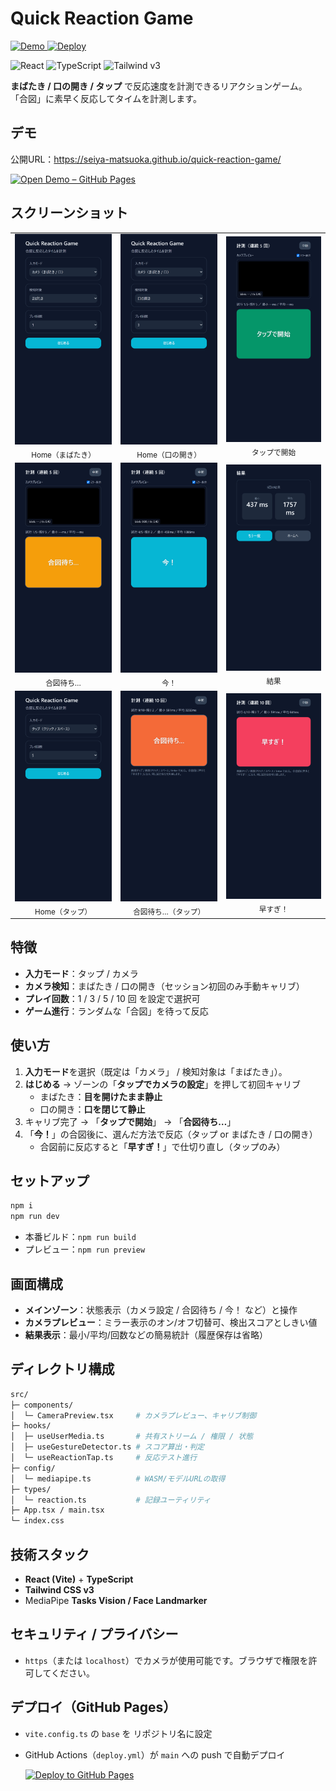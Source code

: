 # Quick Reaction Game

<p>
  <a href="https://seiya-matsuoka.github.io/quick-reaction-game/"> 
    <img alt="Demo" src="https://img.shields.io/badge/demo-GitHub%20Pages-2ea44f?logo=github">
  </a>
  <a href="https://github.com/seiya-matsuoka/quick-reaction-game/actions/workflows/deploy.yml">
    <img alt="Deploy" src="https://github.com/seiya-matsuoka/quick-reaction-game/actions/workflows/deploy.yml/badge.svg?branch=main">
  </a>
</p>

<p>
  <img alt="React" src="https://img.shields.io/badge/react-19-61DAFB?logo=react">
  <img alt="TypeScript" src="https://img.shields.io/badge/typescript-5%2B-3178C6?logo=typescript">
  <img alt="Tailwind v3" src="https://img.shields.io/badge/tailwindcss-3-06B6D4?logo=tailwindcss">
</p>

**まばたき / 口の開き / タップ** で反応速度を計測できるリアクションゲーム。  
「合図」に素早く反応してタイムを計測します。

## デモ

公開URL：https://seiya-matsuoka.github.io/quick-reaction-game/

[![Open Demo – GitHub Pages](https://img.shields.io/badge/demo-GitHub%20Pages-2ea44f?logo=github)](https://seiya-matsuoka.github.io/quick-reaction-game/)

## スクリーンショット

<table>
  <tr>
    <td align="center">
      <a href="./docs/screenshot_home_blink.png">
        <img src="./docs/screenshot_home_blink.png" alt="Home blink" width="220">
      </a><br/><sub>Home（まばたき）</sub>
    </td>
    <td align="center">
      <a href="./docs/screenshot_home_mouth.png">
        <img src="./docs/screenshot_home_mouth.png" alt="Home mouth" width="220">
      </a><br/><sub>Home（口の開き）</sub>
    </td>
    <td align="center">
      <a href="./docs/screenshot_praying_camera1.png">
        <img src="./docs/screenshot_praying_camera1.png" alt="Ready to start" width="220">
      </a><br/><sub>タップで開始</sub>
    </td>
  </tr>
  <tr>
    <td align="center">
      <a href="./docs/screenshot_praying_camera2.png">
        <img src="./docs/screenshot_praying_camera2.png" alt="Waiting" width="220">
      </a><br/><sub>合図待ち…</sub>
    </td>
    <td align="center">
      <a href="./docs/screenshot_praying_camera3.png">
        <img src="./docs/screenshot_praying_camera3.png" alt="Go" width="220">
      </a><br/><sub>今！</sub>
    </td>
    <td align="center">
      <a href="./docs/screenshot_result.png">
        <img src="./docs/screenshot_result.png" alt="Result" width="220">
      </a><br/><sub>結果</sub>
    </td>
  </tr>
  <tr>
    <td align="center">
      <a href="./docs/screenshot_home_tap.png">
        <img src="./docs/screenshot_home_tap.png" alt="Home tap" width="220">
      </a><br/><sub>Home（タップ）</sub>
    </td>
    <td align="center">
      <a href="./docs/screenshot_praying_tap3.png">
        <img src="./docs/screenshot_praying_tap3.png" alt="Waiting tap" width="220">
      </a><br/><sub>合図待ち…（タップ）</sub>
    </td>
    <td align="center">
      <a href="./docs/screenshot_praying_tap1.png">
        <img src="./docs/screenshot_praying_tap1.png" alt="Too soon" width="220">
      </a><br/><sub>早すぎ！</sub>
    </td>
  </tr>
</table>

## 特徴

- **入力モード**：タップ / カメラ
- **カメラ検知**：まばたき / 口の開き（セッション初回のみ手動キャリブ）
- **プレイ回数**：1 / 3 / 5 / 10 回 を設定で選択可
- **ゲーム進行**：ランダムな「合図」を待って反応

## 使い方

1. **入力モード**を選択（既定は「カメラ」 / 検知対象は「まばたき」）。
2. **はじめる** → ゾーンの「**タップでカメラの設定**」を押して初回キャリブ
   - まばたき：**目を開けたまま静止**
   - 口の開き：**口を閉じて静止**
3. キャリブ完了 → 「**タップで開始**」 → 「**合図待ち…**」
4. 「**今！**」の合図後に、選んだ方法で反応（タップ or まばたき / 口の開き）
   - 合図前に反応すると「**早すぎ！**」で仕切り直し（タップのみ）

## セットアップ

```bash
npm i
npm run dev
```

- 本番ビルド：`npm run build`
- プレビュー：`npm run preview`

## 画面構成

- **メインゾーン**：状態表示（カメラ設定 / 合図待ち / 今！ など）と操作
- **カメラプレビュー**：ミラー表示のオン/オフ切替可、検出スコアとしきい値
- **結果表示**：最小/平均/回数などの簡易統計（履歴保存は省略）

## ディレクトリ構成

```bash
src/
├─ components/
│  └─ CameraPreview.tsx     # カメラプレビュー、キャリブ制御
├─ hooks/
│  ├─ useUserMedia.ts       # 共有ストリーム / 権限 / 状態
│  ├─ useGestureDetector.ts # スコア算出・判定
│  └─ useReactionTap.ts     # 反応テスト進行
├─ config/
│  └─ mediapipe.ts          # WASM/モデルURLの取得
├─ types/
│  └─ reaction.ts           # 記録ユーティリティ
├─ App.tsx / main.tsx
└─ index.css
```

## 技術スタック

- **React (Vite)** + **TypeScript**
- **Tailwind CSS v3**
- MediaPipe **Tasks Vision / Face Landmarker**

## セキュリティ / プライバシー

- `https`（または `localhost`）でカメラが使用可能です。ブラウザで権限を許可してください。

## デプロイ（GitHub Pages）

- `vite.config.ts` の `base` を リポジトリ名に設定
- GitHub Actions（`deploy.yml`）が `main` への push で自動デプロイ

  [![Deploy to GitHub Pages](https://github.com/seiya-matsuoka/quick-reaction-game/actions/workflows/deploy.yml/badge.svg?branch=main)](https://github.com/seiya-matsuoka/quick-reaction-game/actions/workflows/deploy.yml)
